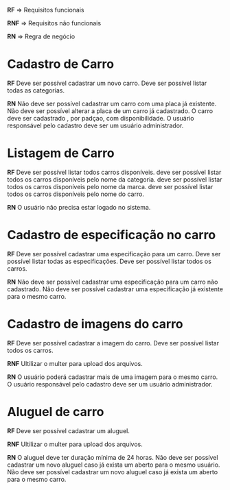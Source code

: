 **RF** => Requisitos funcionais

**RNF** => Requisitos não funcionais 

**RN** => Regra de negócio

# Cadastro de Carro

**RF** 
Deve ser possível cadastrar um novo carro.
Deve ser possível listar todas as categorias.

**RN** 
Não deve ser possível cadastrar um carro com uma placa já existente.
Não deve ser possível alterar a placa de um carro já cadastrado.
O carro deve ser cadastrado , por padçao, com disponibilidade.
O usuário responsável pelo cadastro deve ser um usuário administrador.


# Listagem de Carro

**RF** 
Deve ser possível listar todos carros disponíveis.
deve ser possível listar todos os carros disponíveis pelo nome da categoria.
deve ser possível listar todos os carros disponíveis pelo nome da marca.
deve ser possível listar todos os carros disponíveis pelo nome do carro.

**RN** 
O usuário não precisa estar logado no sistema.


# Cadastro de especificação no carro

**RF** 
Deve ser possível cadastrar uma especificação para um carro.
Deve ser possível listar todas as especificações.
Deve ser possível listar todos os carros.

**RN** 
Não deve ser possível cadastrar uma especificação para um carro não cadastrado.
Não deve ser possível cadastrar uma especificação já existente para o mesmo carro.


# Cadastro de imagens do carro

**RF** 
Deve ser possível cadastrar a imagem do carro.
Deve ser possível listar todos os carros.

**RNF**
Ultilizar o multer para upload dos arquivos.

**RN** 
O usuário poderá cadastrar mais de uma imagem para o mesmo carro.
O usuário responsável pelo cadastro deve ser um usuário administrador.


# Aluguel de carro

**RF** 
Deve ser possível cadastrar um aluguel.

**RNF**
Ultilizar o multer para upload dos arquivos.

**RN** 
O aluguel deve ter duração mínima de 24 horas.
Não deve ser possível cadastrar um novo aluguel caso já exista um aberto para o mesmo usuário.
Não deve ser possível cadastrar um novo aluguel caso já exista um aberto para o mesmo carro.